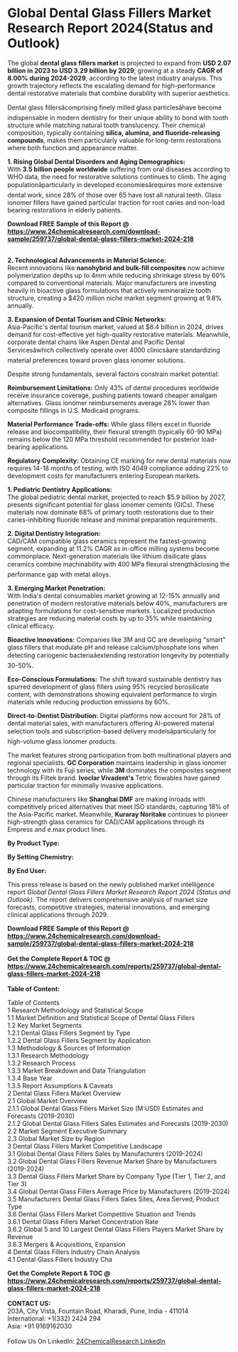<h1>Global Dental Glass Fillers Market Research Report 2024(Status and Outlook)</h1><p>The global <strong>dental glass fillers market</strong> is projected to expand from <strong>USD 2.07 billion in 2023 to USD 3.29 billion by 2029</strong>, growing at a steady <strong>CAGR of 8.00% during 2024-2029</strong>, according to the latest industry analysis. This growth trajectory reflects the escalating demand for high-performance dental restorative materials that combine durability with superior aesthetics.</p><p>Dental glass fillersâcomprising finely milled glass particlesâhave become indispensable in modern dentistry for their unique ability to bond with tooth structure while matching natural tooth translucency. Their chemical composition, typically containing <strong>silica, alumina, and fluoride-releasing compounds</strong>, makes them particularly valuable for long-term restorations where both function and appearance matter.</p><p><strong>1. Rising Global Dental Disorders and Aging Demographics:</strong><br>
With <strong>3.5 billion people worldwide</strong> suffering from oral diseases according to WHO data, the need for restorative solutions continues to climb. The aging populationâparticularly in developed economiesârequires more extensive dental work, since 28% of those over 65 have lost all natural teeth. Glass ionomer fillers have gained particular traction for root caries and non-load bearing restorations in elderly patients.</p><div><b>Download FREE Sample of this Report @ 
            <a href="https://www.24chemicalresearch.com/download-sample/259737/global-dental-glass-fillers-market-2024-218">
            https://www.24chemicalresearch.com/download-sample/259737/global-dental-glass-fillers-market-2024-218</a></b></div><br><p><strong>2. Technological Advancements in Material Science:</strong><br>
Recent innovations like <strong>nanohybrid and bulk-fill composites</strong> now achieve polymerization depths up to 4mm while reducing shrinkage stress by 60% compared to conventional materials. Major manufacturers are investing heavily in bioactive glass formulations that actively remineralize tooth structure, creating a $420 million niche market segment growing at 9.8% annually.</p><p><strong>3. Expansion of Dental Tourism and Clinic Networks:</strong><br>
Asia-Pacific's dental tourism market, valued at $6.4 billion in 2024, drives demand for cost-effective yet high-quality restorative materials. Meanwhile, corporate dental chains like Aspen Dental and Pacific Dental Servicesâwhich collectively operate over 4000 clinicsâare standardizing material preferences toward proven glass ionomer solutions.</p><p>Despite strong fundamentals, several factors constrain market potential:</p><p><strong>Reimbursement Limitations:</strong> Only 43% of dental procedures worldwide receive insurance coverage, pushing patients toward cheaper amalgam alternatives. Glass ionomer reimbursements average 28% lower than composite fillings in U.S. Medicaid programs.</p><p><strong>Material Performance Trade-offs:</strong> While glass fillers excel in fluoride release and biocompatibility, their flexural strength (typically 60-90 MPa) remains below the 120 MPa threshold recommended for posterior load-bearing applications.</p><p><strong>Regulatory Complexity:</strong> Obtaining CE marking for new dental materials now requires 14-18 months of testing, with ISO 4049 compliance adding 22% to development costs for manufacturers entering European markets.</p><p><strong>1. Pediatric Dentistry Applications:</strong><br>
The global pediatric dental market, projected to reach $5.9 billion by 2027, presents significant potential for glass ionomer cements (GICs). These materials now dominate 68% of primary tooth restorations due to their caries-inhibiting fluoride release and minimal preparation requirements.</p><p><strong>2. Digital Dentistry Integration:</strong><br>
CAD/CAM compatible glass ceramics represent the fastest-growing segment, expanding at 11.2% CAGR as in-office milling systems become commonplace. Next-generation materials like lithium disilicate glass ceramics combine machinability with 400 MPa flexural strengthâclosing the performance gap with metal alloys.</p><p><strong>3. Emerging Market Penetration:</strong><br>
With India's dental consumables market growing at 12-15% annually and penetration of modern restorative materials below 40%, manufacturers are adapting formulations for cost-sensitive markets. Localized production strategies are reducing material costs by up to 35% while maintaining clinical efficacy.</p><p><strong>Bioactive Innovations:</strong> Companies like 3M and GC are developing "smart" glass fillers that modulate pH and release calcium/phosphate ions when detecting cariogenic bacteriaâextending restoration longevity by potentially 30-50%.</p><p><strong>Eco-Conscious Formulations:</strong> The shift toward sustainable dentistry has spurred development of glass fillers using 95% recycled borosilicate content, with demonstrations showing equivalent performance to virgin materials while reducing production emissions by 60%.</p><p><strong>Direct-to-Dentist Distribution:</strong> Digital platforms now account for 28% of dental material sales, with manufacturers offering AI-powered material selection tools and subscription-based delivery modelsâparticularly for high-volume glass ionomer products.</p><p>The market features strong participation from both multinational players and regional specialists. <strong>GC Corporation</strong> maintains leadership in glass ionomer technology with its Fuji series, while <strong>3M</strong> dominates the composites segment through its Filtek brand. <strong>Ivoclar Vivadent's</strong> Tetric flowables have gained particular traction for minimally invasive applications.</p><p>Chinese manufacturers like <strong>Shanghai DMF</strong> are making inroads with competitively priced alternatives that meet ISO standards, capturing 18% of the Asia-Pacific market. Meanwhile, <strong>Kuraray Noritake</strong> continues to pioneer high-strength glass ceramics for CAD/CAM applications through its Empress and e.max product lines.</p><p><strong>By Product Type:</strong></p><p><strong>By Setting Chemistry:</strong></p><p><strong>By End User:</strong></p><p>This press release is based on the newly published market intelligence report <em>Global Dental Glass Fillers Market Research Report 2024 (Status and Outlook)</em>. The report delivers comprehensive analysis of market size forecasts, competitive strategies, material innovations, and emerging clinical applications through 2029.</p><div><b>Download FREE Sample of this Report @ 
            <a href="https://www.24chemicalresearch.com/download-sample/259737/global-dental-glass-fillers-market-2024-218">
            https://www.24chemicalresearch.com/download-sample/259737/global-dental-glass-fillers-market-2024-218</a></b></div><br><div><b>Get the Complete Report & TOC @ 
            <a href="https://www.24chemicalresearch.com/reports/259737/global-dental-glass-fillers-market-2024-218">
            https://www.24chemicalresearch.com/reports/259737/global-dental-glass-fillers-market-2024-218</a></b></div><br>
            <b>Table of Content:</b><p>Table of Contents<br />
1 Research Methodology and Statistical Scope<br />
1.1 Market Definition and Statistical Scope of Dental Glass Fillers<br />
1.2 Key Market Segments<br />
1.2.1 Dental Glass Fillers Segment by Type<br />
1.2.2 Dental Glass Fillers Segment by Application<br />
1.3 Methodology & Sources of Information<br />
1.3.1 Research Methodology<br />
1.3.2 Research Process<br />
1.3.3 Market Breakdown and Data Triangulation<br />
1.3.4 Base Year<br />
1.3.5 Report Assumptions & Caveats<br />
2 Dental Glass Fillers Market Overview<br />
2.1 Global Market Overview<br />
2.1.1 Global Dental Glass Fillers Market Size (M USD) Estimates and Forecasts (2019-2030)<br />
2.1.2 Global Dental Glass Fillers Sales Estimates and Forecasts (2019-2030)<br />
2.2 Market Segment Executive Summary<br />
2.3 Global Market Size by Region<br />
3 Dental Glass Fillers Market Competitive Landscape<br />
3.1 Global Dental Glass Fillers Sales by Manufacturers (2019-2024)<br />
3.2 Global Dental Glass Fillers Revenue Market Share by Manufacturers (2019-2024)<br />
3.3 Dental Glass Fillers Market Share by Company Type (Tier 1, Tier 2, and Tier 3)<br />
3.4 Global Dental Glass Fillers Average Price by Manufacturers (2019-2024)<br />
3.5 Manufacturers Dental Glass Fillers Sales Sites, Area Served, Product Type<br />
3.6 Dental Glass Fillers Market Competitive Situation and Trends<br />
3.6.1 Dental Glass Fillers Market Concentration Rate<br />
3.6.2 Global 5 and 10 Largest Dental Glass Fillers Players Market Share by Revenue<br />
3.6.3 Mergers & Acquisitions, Expansion<br />
4 Dental Glass Fillers Industry Chain Analysis<br />
4.1 Dental Glass Fillers Industry Cha</p><div><b>Get the Complete Report & TOC @ 
            <a href="https://www.24chemicalresearch.com/reports/259737/global-dental-glass-fillers-market-2024-218">
            https://www.24chemicalresearch.com/reports/259737/global-dental-glass-fillers-market-2024-218</a></b></div><br><b>CONTACT US:</b><br>
            203A, City Vista, Fountain Road, Kharadi, Pune, India - 411014<br>
            International: +1(332) 2424 294<br>
            Asia: +91 9169162030 <br><br>
            Follow Us On LinkedIn: <a href="https://www.linkedin.com/company/24chemicalresearch/">24ChemicalResearch LinkedIn</a>